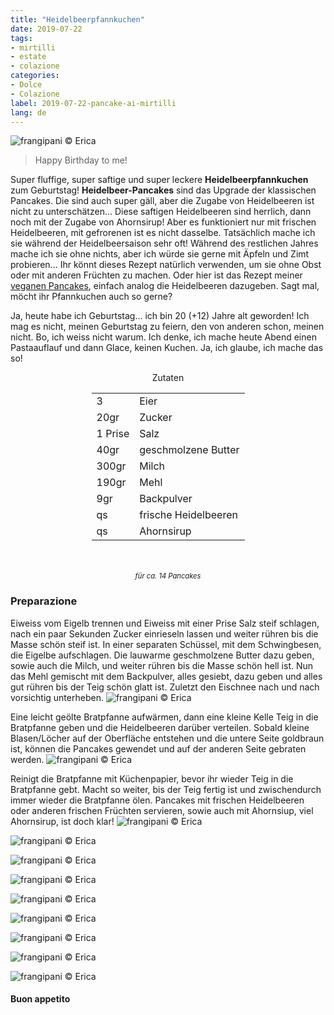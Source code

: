 ```yaml
---
title: "Heidelbeerpfannkuchen"
date: 2019-07-22
tags:
- mirtilli
- estate
- colazione
categories:
- Dolce
- Colazione
label: 2019-07-22-pancake-ai-mirtilli
lang: de
---
```

![](../2019-07-22-pancake-ai-mirtilli/header.jpeg "frangipani © Erica")

> Happy Birthday to me!

Super fluffige, super saftige und super leckere **Heidelbeerpfannkuchen** zum Geburtstag! **Heidelbeer-Pancakes** sind das Upgrade der klassischen Pancakes. Die sind auch super gäll, aber die Zugabe von Heidelbeeren ist nicht zu unterschätzen... Diese saftigen Heidelbeeren sind herrlich, dann noch mit der Zugabe von Ahornsirup! Aber es funktioniert nur mit frischen Heidelbeeren, mit gefrorenen ist es nicht dasselbe. Tatsächlich mache ich sie während der Heidelbeersaison sehr oft! Während des restlichen Jahres mache ich sie ohne nichts, aber ich würde sie gerne mit Äpfeln und Zimt probieren... Ihr könnt dieses Rezept natürlich verwenden, um sie ohne Obst oder mit anderen Früchten zu machen. Oder hier ist das Rezept meiner <a href="https://frangipani.raiano.ch/2014-06-14-pancakes/" target="_blank">veganen Pancakes</a>, einfach analog die Heidelbeeren dazugeben. Sagt mal, möcht ihr Pfannkuchen auch so gerne?

Ja, heute habe ich Geburtstag... ich bin 20 (+12) Jahre alt geworden! Ich mag es nicht, meinen Geburtstag zu feiern, den von anderen schon, meinen nicht. Bo, ich weiss nicht warum. Ich denke, ich mache heute Abend einen Pastaauflauf und dann Glace, keinen Kuchen. Ja, ich glaube, ich mache das so!

<div id="wrapper" style="text-align: center">
  <div id="yourdiv" style="display: inline-block;">
    <div class="ingredients" itemscope itemtype="http://schema.org/Recipe">
      <span itemprop="name" style="display:none;">Heidelbeerpfannkuchen</span>
      <span itemprop="recipeCategory" style="display:none;">Süsses</span>
      <img itemprop="image" style="display:none;" class="ignore-gallery-item" src="../2019-07-22-pancake-ai-mirtilli/header.jpeg"/>
      <span itemprop="author" style="display:none;">Erica Raiano</span>
      <span itemprop="description" style="display:none;">Heidelbeer-Pancakes sind das Upgrade der klassischen Pancakes. Super fluffig, super saftig und super lecker.</span>
      <div class="ingredients-title">Zutaten</div>
      <table>
        <tbody>
          <tr itemprop="recipeIngredient">
            <td>3</td>
            <td>Eier</td>
          </tr>
          <tr itemprop="recipeIngredient">
            <td>20gr</td>
            <td>Zucker</td>
          </tr>
          <tr itemprop="recipeIngredient">
            <td>1 Prise</td>
            <td>Salz</td>
          </tr>
          <tr itemprop="recipeIngredient">
            <td>40gr</td>
            <td>geschmolzene Butter</td>
          </tr>
          <tr itemprop="recipeIngredient">
            <td>300gr</td>
            <td>Milch</td>
          </tr>
          <tr itemprop="recipeIngredient">
            <td>190gr</td>
            <td>Mehl</td>
          </tr>
          <tr itemprop="recipeIngredient">
            <td>9gr</td>
            <td>Backpulver</td>  
          </tr>
          <tr itemprop="recipeIngredient">
            <td>qs</td>
            <td>frische Heidelbeeren</td> 
          </tr>
          <tr itemprop="recipeIngredient">
            <td>qs</td>
            <td>Ahornsirup</td>        
          </tr>
        </tbody>
      </table>
      <br></br>
      <i class="pull-right" style="font-size: 80%;">für ca. 14 Pancakes</i>
    </div>
  </div>
</div>


<h3>
  <font color="grey">
    <i class="fa-solid fa-gears"></i>
  </font> Preparazione
</h3>

Eiweiss vom Eigelb trennen und Eiweiss mit einer Prise Salz steif schlagen, nach ein paar Sekunden Zucker einrieseln lassen und weiter rühren bis die Masse schön steif ist. In einer separaten Schüssel, mit dem Schwingbesen, die Eigelbe aufschlagen. Die lauwarme geschmolzene Butter dazu geben, sowie auch die Milch, und weiter rühren bis die Masse schön hell ist. Nun das Mehl gemischt mit dem Backpulver, alles gesiebt, dazu geben und alles gut rühren bis der Teig schön glatt ist. Zuletzt den Eischnee nach und nach vorsichtig unterheben.
![](../2019-07-22-pancake-ai-mirtilli/impasto.jpeg "frangipani © Erica")

Eine leicht geölte Bratpfanne aufwärmen, dann eine kleine Kelle Teig in die Bratpfanne geben und die Heidelbeeren darüber verteilen. Sobald kleine Blasen/Löcher auf der Oberfläche entstehen und die untere Seite goldbraun ist, können die Pancakes gewendet und auf der anderen Seite gebraten werden.
![](../2019-07-22-pancake-ai-mirtilli/padella.jpeg "frangipani © Erica")

Reinigt die Bratpfanne mit Küchenpapier, bevor ihr wieder Teig in die Bratpfanne gebt. Macht so weiter, bis der Teig fertig ist und zwischendurch immer wieder die Bratpfanne ölen. Pancakes mit frischen Heidelbeeren oder anderen frischen Früchten servieren, sowie auch mit Ahornsiup, viel Ahornsirup, ist doch klar!
![](../2019-07-22-pancake-ai-mirtilli/risultato1.jpeg "frangipani © Erica")

![](../2019-07-22-pancake-ai-mirtilli/risultato2.jpeg "frangipani © Erica")

![](../2019-07-22-pancake-ai-mirtilli/risultato3.jpeg "frangipani © Erica")

![](../2019-07-22-pancake-ai-mirtilli/risultato4.jpeg "frangipani © Erica")

![](../2019-07-22-pancake-ai-mirtilli/risultato5.jpeg "frangipani © Erica")

![](../2019-07-22-pancake-ai-mirtilli/risultato6.jpeg "frangipani © Erica")

![](../2019-07-22-pancake-ai-mirtilli/risultato7.jpeg "frangipani © Erica")

![](../2019-07-22-pancake-ai-mirtilli/risultato8.jpeg "frangipani © Erica")

![](../2019-07-22-pancake-ai-mirtilli/risultato9.jpeg "frangipani © Erica")

<h4>Buon appetito
  <font color="red">
    <i class="fa-regular fa-face-smile"></i>
  </font>
</h4>
